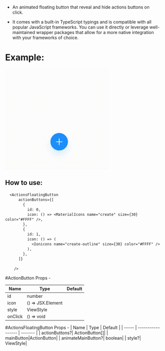 - An animated floating button that reveal and hide actions buttons on click.

- It comes with a built-in TypeScript typings and is compatible with all popular JavaScript frameworks. You can use it directly or leverage well-maintained wrapper packages that allow for a more native integration with your frameworks of choice.

# Example:

![](./assets/videos/1.gif)

## How to use:

```
  <ActionsFloatingButton
      actionButtons={[
        {
          id: 0,
          icon: () => <MaterialIcons name="create" size={30} color="#FFFF" />,
        },
        {
          id: 1,
          icon: () => (
            <Ionicons name="create-outline" size={30} color="#FFFF" />
          ),
        },
      ]}

    />
```

#ActionButton Props -

| Name    | Type              | Default |
| ------- | ----------------- | ------- |
| id      | number            |
| icon    | () => JSX.Element |
| style   | ViewStyle         |
| onClick | () => void        |

#ActionsFloatingButton Props -
| Name | Type | Default |
| ----- | ----------------- | ------- |
| actionButtons?| ActionButton[]|
| mainButton|ActionButton|
| animateMainButton?| boolean|
| style?| ViewStyle|
